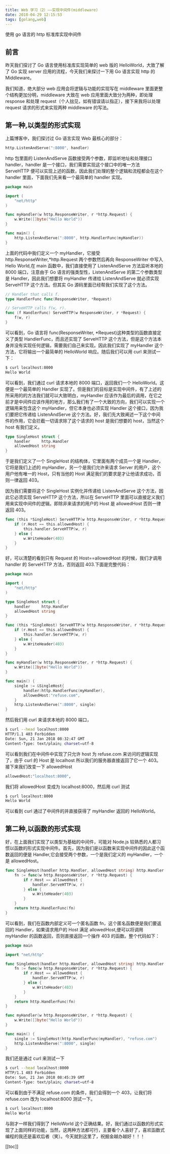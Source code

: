```yaml
---
title: Web 学习（2）——实现中间件(middleware)
date: 2018-04-29 12:15:53
tags: [golang,web]
---
```


使用 go 语言的 http 标准库实现中间件

<!-- more -->

## 前言

昨天我们探讨了 Go 语言使用标准库实现简单的 web 版的 HelloWorld，大致了解了 Go 实现 server 应用的流程，今天我们来探讨一下用 Go 语言实现 http 的 Middleware。

我们知道，绝大部分 web 应用会将逻辑与功能的实现写在 middleware 里面更整个结构更加分明，middleware 大致在 web 应用里面大致分为两种，即处理 response 和处理 request（个人拙见，如有错误请以指正），接下来我将以处理 request 请求的形式来实现两种 middleware 的写法。

## 第一种,以类型的形式实现

上篇博客中，我们探讨过 Go 语言实现 Web 最核心的部分：

```go
http.ListenAndServe(":8000", handler)
```

http 包里面的 ListenAndServe 函数接受两个参数，即监听地址和处理接口 handler，handler 是一个接口，我们需要实现这个接口中的唯一方法 ServeHTTP 便可以实现上述的函数，因此我们处理的整个逻辑和流程都会在这个 handler 里面，下面我们先来看一个最简单的 handler 实现。

```go
package main

import (
	"net/http"
)

func myHandler(w http.ResponseWriter, r *http.Request) {
	w.Write([]byte("Hello World"))
}

func main() {
	http.ListenAndServe(":8000", http.HandlerFunc(myHandler))
}
```

上面的代码中我们定义一个 myHandler，它接受 http.ResponseWriter,\*http.Request 两个参数然后再向 ResponseWriter 中写入 Hello World,在 main 函数中，我们直接使用了 ListenAndServe 方法监听本地的 8000 端口，注意由于 Go 语言的强类型性，ListenAndServe 的第二个参数类型是 Handler，因此我们想要将 myHandler 传递给 ListenAndServe 就必须实现 ServeHTTP 这个方法。但其实 Go 源码里面已经帮我们实现了这个方法。

```go
// Handler that calls f.
type HandlerFunc func(ResponseWriter, *Request)

// ServeHTTP calls f(w, r).
func (f HandlerFunc) ServeHTTP(w ResponseWriter, r *Request) {
	f(w, r)
}
```

可以看到，Go 语言将 func(ResponseWriter, \*Request)这种类型的函数直接定义了类型 HandlerFunc，而且还实现了 ServeHTTP 这个方法，但是这个方法本身并没有实现任何逻辑，需要我们自己来实现。因此我们实现了 myHandler 这个方法，它将输出一个最简单的 HelloWorld 响应。随后我们可以用 curl 来测试一下：

```bash
$ curl localhost:8000
Hello World
```

可以看到，我们通过 curl 请求本地的 8000 端口，返回我们一个 HelloWorld。这便是一个最简单的 Handler 实现了。但是我们的目标是实现中间件，有了上述的所采用的的方法我们就可以大致明白，myHandler 应该作为最后的调用，在它之前才是中间件应该作用的地方，那么我们有了一个大致的方向，我们可以实现一个逻辑用来包含这个 myHandler，但它本身也必须实现 Handler 这个接口，因为我们要把它传递给 ListenAndServe 这个方法。好，我们先大致阐述一下这个中间件的作用，它会拦截一切请求除了这个请求的 host 是我们想要的 host，当然这个 host 有我们定义。

```go
type SingleHost struct {
	handler     http.Handler
	allowedHost string
}
```

于是我们定义了一个 SingleHost 的结构体，它里面有两个成员一个是 Handler，它将是我们上述的 myHandler，另一个是我们允许来请求 Server 的用户，这个用户他有唯一的 Host，只有当他的 Host 满足我们的要求是才让他请求成功，否则一律返回 403。

因为我们需要将这个 SingleHost 实例化并传递给 ListenAndServe 这个方法，因此它必须实现 ServeHTTP 这个方法，所以在 ServeHTTP 里面可以直接定义我们用来实现中间件的逻辑。即除非来请求的用户的 Host 是 allowedHost 否则一律返回 403。

```go
func (this *SingleHost) ServeHTTP(w http.ResponseWriter, r *http.Request) {
	if (r.Host == this.allowedHost) {
		this.handler.ServeHTTP(w, r)
	} else {
		w.WriteHeader(403)
	}
}
```

好，可以清楚的看到只有 Request 的 Host==allowedHost 的时候，我们才调用 handler 的 ServeHTTP 方法，否则返回 403.下面是完整代码：

```go
package main

import (
	"net/http"
)

type SingleHost struct {
	handler     http.Handler
	allowedHost string
}

func (this *SingleHost) ServeHTTP(w http.ResponseWriter, r *http.Request) {
	if (r.Host == this.allowedHost) {
		this.handler.ServeHTTP(w, r)
	} else {
		w.WriteHeader(403)
	}
}

func myHandler(w http.ResponseWriter, r *http.Request) {
	w.Write([]byte("Hello World"))
}

func main() {
	single := &SingleHost{
		handler:http.HandlerFunc(myHandler),
		allowedHost:"refuse.com",
	}
	http.ListenAndServe(":8000", single)
}
```

然后我们用 curl 来请求本地的 8000 端口，

```bash
$ curl --head localhost:8000
HTTP/1.1 403 Forbidden
Date: Sun, 21 Jan 2018 08:32:47 GMT
Content-Type: text/plain; charset=utf-8
```

可以看到我们在中间件中实现了只允许 host 为 refuse.com 来访问的逻辑实现了，由于 curl 的 Host 是 localhost 所以我们的服务器直接返回了它一个 403。接下来我们改变一下 allowedHost

```bash
allowedHost:"localhost:8000",
```

我们将 allowedHost 变成为 localhost:8000，然后用 curl 测试

```bash
$ curl localhost:8000
Hello World
```

可以看到 curl 通过了中间件的并直接获得了 myHandler 返回的 HelloWorld。

## 第二种,以函数的形式实现

好，在上面我们实现了以类型为基础的中间件，可能对 Node.js 较熟悉的人都习惯以函数的形式实现中间件。首先，因为我们是以函数来实现中间件的因此这个函数返回的便是 Handler,它会接受两个参数，一个是我们定义的 myHandler，一个是 allowedHost。

```go
func SingleHost(handler http.Handler, allowedHost string) http.Handler {
	fn := func(w http.ResponseWriter, r *http.Request) {
		if r.Host == allowedHost {
			handler.ServeHTTP(w, r)
		} else {
			w.WriteHeader(403)
		}
	}
	return http.HandlerFunc(fn)
}
```

可以看到，我们在函数内部定义可一个匿名函数 fn，这个匿名函数便是我们要返回的 Handler，如果请求用户的 Host 满足 allowedHost,便可以将调用 myHandler 的函数返回，否则直接返回一个操作 403 的函数。整个代码如下：

```go
package main

import "net/http"

func SingleHost(handler http.Handler, allowedHost string) http.Handler {
	fn := func(w http.ResponseWriter, r *http.Request) {
		if r.Host == allowedHost {
			handler.ServeHTTP(w, r)
		} else {
			w.WriteHeader(403)
		}
	}
	return http.HandlerFunc(fn)
}

func myHandler(w http.ResponseWriter, r *http.Request) {
	w.Write([]byte("Hello World"))
}

func main() {
	single := SingleHost(http.HandlerFunc(myHandler), "refuse.com")
	http.ListenAndServe(":8000", single)
}
```

我们还是通过 curl 来测试一下

```bash
$ curl --head localhost:8000
HTTP/1.1 403 Forbidden
Date: Sun, 21 Jan 2018 08:45:39 GMT
Content-Type: text/plain; charset=utf-8
```

可以看到由于不满足 refuse.com 的条件，我们会得到一个 403，让我们将 refuse.com 改为 localhost:8000 测试一下。

```bash
$ curl localhost:8000
Hello World
```

与刚才一样我们得到了 HelloWorld 这个正确结果。好，我们通过以函数的形式实现了上面同样的功能，当然，这两种方法都可行，主要看个人喜好了，喜欢函数式编程的我还是喜欢后者（笑）。今天就到这里了，祝掘金越办越好！！！

<post-toc>
[[toc]]
</post-toc>
